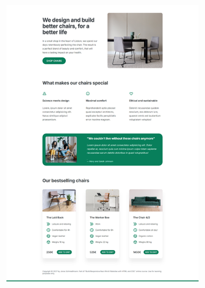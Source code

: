 ![Image alt](https://github.com/Raquf/Lisbon-Chair-landing-page/blob/main/Lisbon%20Chair%20image.png)
